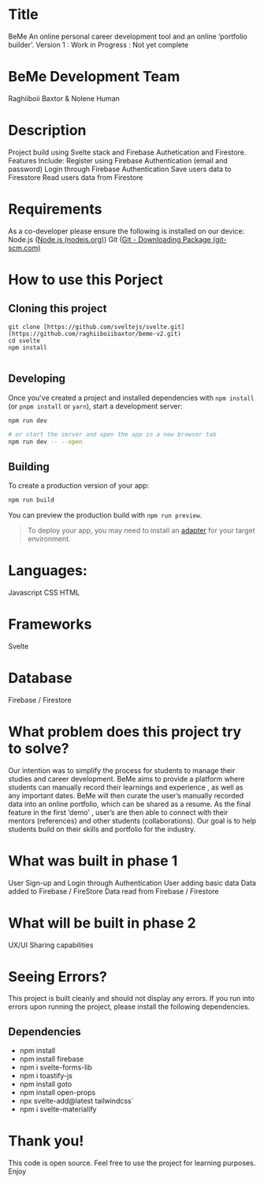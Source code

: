 # Title
BeMe
An online personal career development tool and an online ‘portfolio builder’. 
Version 1 : Work in Progress : Not yet complete

# BeMe Development Team
Raghiiboii Baxtor & Nolene Human

# Description
Project build using Svelte stack and Firebase Authetication and Firestore.
Features Include:
Register using Firebase Authentication (email and password)
Login through Firebase Authentication
Save users data to Firesstore
Read users data from Firestore

# Requirements 
As a co-developer please ensure the following is installed on our device:
Node.js ([Node.js (nodejs.org)](https://nodejs.org/en/))
Git ([Git - Downloading Package (git-scm.com)](https://git-scm.com/download/win)

# How to use this Porject

## Cloning this project

```
git clone [https://github.com/sveltejs/svelte.git](https://github.com/raghiiboiibaxtor/beme-v2.git)
cd svelte
npm install


```

## Developing

Once you've created a project and installed dependencies with `npm install` (or `pnpm install` or `yarn`), start a development server:

```bash
npm run dev

# or start the server and open the app in a new browser tab
npm run dev -- --open
```

## Building

To create a production version of your app:

```bash
npm run build
```

You can preview the production build with `npm run preview`.

> To deploy your app, you may need to install an [adapter](https://kit.svelte.dev/docs/adapters) for your target environment.

# Languages:
Javascript
CSS
HTML

# Frameworks 
Svelte 

# Database
Firebase / Firestore

# What problem does this project try to solve?  
Our intention was to simplify the process for students to manage their studies and career development. BeMe aims to provide a platform where students can manually record their learnings and experience , as well as any important dates. BeMe will then curate the user’s manually recorded data into an online portfolio, which can be shared as a resume. As the final feature in the first ‘demo’ , user’s are then able to connect with their mentors (references) and other students (collaborations).  Our goal is to help students build on their skills and portfolio for the industry.

# What was built in phase 1
User Sign-up and Login through Authentication
User adding basic data
Data added to Firebase / FireStore
Data read from Firebase / Firestore

# What will be built in phase 2
UX/UI 
Sharing capabilities 


# Seeing Errors? 
This project is built cleanly and should not display any errors.
If you run into errors upon running the project, please install the following dependencies.

## Dependencies
- npm install
- npm install firebase
- npm i svelte-forms-lib
- npm i toastify-js
- npm install goto
- npm install open-props
- npx svelte-add@latest tailwindcss`
- npm i svelte-materialify

# Thank you!
This code is open source. Feel free to use the project for learning purposes.
Enjoy
